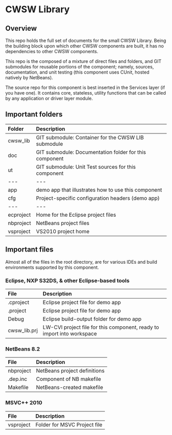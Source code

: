 # CWSW Library

## Overview
This repo holds the full set of documents for the small CWSW Library. 
Being the building block upon which other CWSW components are built, it 
has no dependencies to other CWSW components.

This repo is the composed of a mixture of direct files and folders, and 
GIT submodules for reusable portions of the component; namely, sources, 
documentation, and unit testing (this component uses CUnit, hosted 
natively by NetBeans).

The source repo for this component is best inserted in the Services 
layer (if you have one). It contains core, stateless, utility functions 
that can be called by any application or driver layer module.

## Important folders
Folder			| Description
:--- 			| :---
cwsw_lib		| GIT submodule: Container for the CWSW LIB submodule
doc				| GIT submodule: Documentation folder for this component
ut				| GIT submodule: Unit Test sources for this component
---				| ---
app				| demo app that illustrates how to use this component
cfg				| Project-specific configuration headers (demo app)
---				| ---
ecproject		| Home for the Eclipse project files
nbproject		| NetBeans project files
vsproject		| VS2010 project home

## Important files
Almost all of the files in the root directory, are for various IDEs and build environments supported by this component.

### Eclipse, NXP S32DS, & other Eclipse-based tools
File 			| Description
:---			| :---
.cproject		| Eclipse project file for demo app
.project		| Eclipse project file for demo app
Debug			| Eclipse build-output folder for demo app
cwsw_lib.prj	| LW-CVI project file for this component, ready to import into workspace

### NetBeans 8.2
File			| Description
:---			| :---
nbproject		| NetBeans project definitions
.dep.inc		| Component of NB makefile
Makefile		| NetBeans-created makefile

### MSVC++ 2010
File			| Description
:---			| :---
vsproject		| Folder for MSVC Project file
